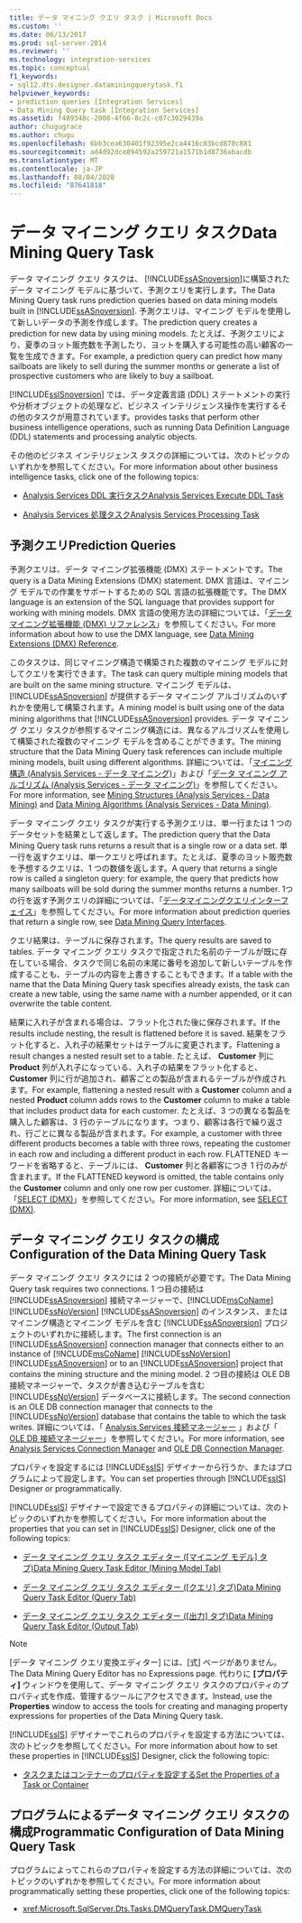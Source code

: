 ```yaml
---
title: データ マイニング クエリ タスク | Microsoft Docs
ms.custom: ''
ms.date: 06/13/2017
ms.prod: sql-server-2014
ms.reviewer: ''
ms.technology: integration-services
ms.topic: conceptual
f1_keywords:
- sql12.dts.designer.dataminingquerytask.f1
helpviewer_keywords:
- prediction queries [Integration Services]
- Data Mining Query task [Integration Services]
ms.assetid: f489348c-2008-4f66-8c2c-c07c3029439a
author: chugugrace
ms.author: chugu
ms.openlocfilehash: 6bb3cea630401f92395e2ca4416c03bcd870c881
ms.sourcegitcommit: ad4d92dce894592a259721a1571b1d8736abacdb
ms.translationtype: MT
ms.contentlocale: ja-JP
ms.lasthandoff: 08/04/2020
ms.locfileid: "87641818"
---
```

# <a name="data-mining-query-task"></a><span data-ttu-id="a763a-102">データ マイニング クエリ タスク</span><span class="sxs-lookup"><span data-stu-id="a763a-102">Data Mining Query Task</span></span>
  <span data-ttu-id="a763a-103">データ マイニング クエリ タスクは、 [!INCLUDE[ssASnoversion](../../includes/ssasnoversion-md.md)]に構築されたデータ マイニング モデルに基づいて、予測クエリを実行します。</span><span class="sxs-lookup"><span data-stu-id="a763a-103">The Data Mining Query task runs prediction queries based on data mining models built in [!INCLUDE[ssASnoversion](../../includes/ssasnoversion-md.md)].</span></span> <span data-ttu-id="a763a-104">予測クエリは、マイニング モデルを使用して新しいデータの予測を作成します。</span><span class="sxs-lookup"><span data-stu-id="a763a-104">The prediction query creates a prediction for new data by using mining models.</span></span> <span data-ttu-id="a763a-105">たとえば、予測クエリにより、夏季のヨット販売数を予測したり、ヨットを購入する可能性の高い顧客の一覧を生成できます。</span><span class="sxs-lookup"><span data-stu-id="a763a-105">For example, a prediction query can predict how many sailboats are likely to sell during the summer months or generate a list of prospective customers who are likely to buy a sailboat.</span></span>  
  
 [!INCLUDE[ssISnoversion](../../includes/ssisnoversion-md.md)] <span data-ttu-id="a763a-106">では、データ定義言語 (DDL) ステートメントの実行や分析オブジェクトの処理など、ビジネス インテリジェンス操作を実行するその他のタスクが用意されています。</span><span class="sxs-lookup"><span data-stu-id="a763a-106">provides tasks that perform other business intelligence operations, such as running Data Definition Language (DDL) statements and processing analytic objects.</span></span>  
  
 <span data-ttu-id="a763a-107">その他のビジネス インテリジェンス タスクの詳細については、次のトピックのいずれかを参照してください。</span><span class="sxs-lookup"><span data-stu-id="a763a-107">For more information about other business intelligence tasks, click one of the following topics:</span></span>  
  
-   [<span data-ttu-id="a763a-108">Analysis Services DDL 実行タスク</span><span class="sxs-lookup"><span data-stu-id="a763a-108">Analysis Services Execute DDL Task</span></span>](analysis-services-execute-ddl-task.md)  
  
-   [<span data-ttu-id="a763a-109">Analysis Services 処理タスク</span><span class="sxs-lookup"><span data-stu-id="a763a-109">Analysis Services Processing Task</span></span>](analysis-services-processing-task.md)  
  
## <a name="prediction-queries"></a><span data-ttu-id="a763a-110">予測クエリ</span><span class="sxs-lookup"><span data-stu-id="a763a-110">Prediction Queries</span></span>  
 <span data-ttu-id="a763a-111">予測クエリは、データ マイニング拡張機能 (DMX) ステートメントです。</span><span class="sxs-lookup"><span data-stu-id="a763a-111">The query is a Data Mining Extensions (DMX) statement.</span></span> <span data-ttu-id="a763a-112">DMX 言語は、マイニング モデルでの作業をサポートするための SQL 言語の拡張機能です。</span><span class="sxs-lookup"><span data-stu-id="a763a-112">The DMX language is an extension of the SQL language that provides support for working with mining models.</span></span> <span data-ttu-id="a763a-113">DMX 言語の使用方法の詳細については、「[データ マイニング拡張機能 &#40;DMX&#41; リファレンス](/sql/dmx/data-mining-extensions-dmx-reference)」を参照してください。</span><span class="sxs-lookup"><span data-stu-id="a763a-113">For more information about how to use the DMX language, see [Data Mining Extensions &#40;DMX&#41; Reference](/sql/dmx/data-mining-extensions-dmx-reference).</span></span>  
  
 <span data-ttu-id="a763a-114">このタスクは、同じマイニング構造で構築された複数のマイニング モデルに対してクエリを実行できます。</span><span class="sxs-lookup"><span data-stu-id="a763a-114">The task can query multiple mining models that are built on the same mining structure.</span></span> <span data-ttu-id="a763a-115">マイニング モデルは、 [!INCLUDE[ssASnoversion](../../includes/ssasnoversion-md.md)] が提供するデータ マイニング アルゴリズムのいずれかを使用して構築されます。</span><span class="sxs-lookup"><span data-stu-id="a763a-115">A mining model is built using one of the data mining algorithms that [!INCLUDE[ssASnoversion](../../includes/ssasnoversion-md.md)] provides.</span></span> <span data-ttu-id="a763a-116">データ マイニング クエリ タスクが参照するマイニング構造には、異なるアルゴリズムを使用して構築された複数のマイニング モデルを含めることができます。</span><span class="sxs-lookup"><span data-stu-id="a763a-116">The mining structure that the Data Mining Query task references can include multiple mining models, built using different algorithms.</span></span> <span data-ttu-id="a763a-117">詳細については、「[マイニング構造 &#40;Analysis Services - データ マイニング&#41;](https://docs.microsoft.com/analysis-services/data-mining/mining-structures-analysis-services-data-mining)」および「[データ マイニング アルゴリズム &#40;Analysis Services - データ マイニング&#41;](https://docs.microsoft.com/analysis-services/data-mining/data-mining-algorithms-analysis-services-data-mining)」を参照してください。</span><span class="sxs-lookup"><span data-stu-id="a763a-117">For more information, see [Mining Structures &#40;Analysis Services - Data Mining&#41;](https://docs.microsoft.com/analysis-services/data-mining/mining-structures-analysis-services-data-mining) and [Data Mining Algorithms &#40;Analysis Services - Data Mining&#41;](https://docs.microsoft.com/analysis-services/data-mining/data-mining-algorithms-analysis-services-data-mining).</span></span>  
  
 <span data-ttu-id="a763a-118">データ マイニング クエリ タスクが実行する予測クエリは、単一行または 1 つのデータセットを結果として返します。</span><span class="sxs-lookup"><span data-stu-id="a763a-118">The prediction query that the Data Mining Query task runs returns a result that is a single row or a data set.</span></span> <span data-ttu-id="a763a-119">単一行を返すクエリは、単一クエリと呼ばれます。たとえば、夏季のヨット販売数を予想するクエリは、1 つの数値を返します。</span><span class="sxs-lookup"><span data-stu-id="a763a-119">A query that returns a single row is called a singleton query: for example, the query that predicts how many sailboats will be sold during the summer months returns a number.</span></span> <span data-ttu-id="a763a-120">1つの行を返す予測クエリの詳細については、「[データマイニングクエリインターフェイス](https://docs.microsoft.com/analysis-services/data-mining/data-mining-query-tools)」を参照してください。</span><span class="sxs-lookup"><span data-stu-id="a763a-120">For more information about prediction queries that return a single row, see [Data Mining Query Interfaces](https://docs.microsoft.com/analysis-services/data-mining/data-mining-query-tools).</span></span>  
  
 <span data-ttu-id="a763a-121">クエリ結果は、テーブルに保存されます。</span><span class="sxs-lookup"><span data-stu-id="a763a-121">The query results are saved to tables.</span></span> <span data-ttu-id="a763a-122">データ マイニング クエリ タスクで指定された名前のテーブルが既に存在している場合、タスクで同じ名前の末尾に番号を追加して新しいテーブルを作成することも、テーブルの内容を上書きすることもできます。</span><span class="sxs-lookup"><span data-stu-id="a763a-122">If a table with the name that the Data Mining Query task specifies already exists, the task can create a new table, using the same name with a number appended, or it can overwrite the table content.</span></span>  
  
 <span data-ttu-id="a763a-123">結果に入れ子が含まれる場合は、フラット化された後に保存されます。</span><span class="sxs-lookup"><span data-stu-id="a763a-123">If the results include nesting, the result is flattened before it is saved.</span></span> <span data-ttu-id="a763a-124">結果をフラット化すると、入れ子の結果セットはテーブルに変更されます。</span><span class="sxs-lookup"><span data-stu-id="a763a-124">Flattening a result changes a nested result set to a table.</span></span> <span data-ttu-id="a763a-125">たとえば、 **Customer** 列に **Product** 列が入れ子になっている、入れ子の結果をフラット化すると、 **Customer** 列に行が追加され、顧客ごとの製品が含まれるテーブルが作成されます。</span><span class="sxs-lookup"><span data-stu-id="a763a-125">For example, flattening a nested result with a **Customer** column and a nested **Product** column adds rows to the **Customer** column to make a table that includes product data for each customer.</span></span> <span data-ttu-id="a763a-126">たとえば、3 つの異なる製品を購入した顧客は、3 行のテーブルになります。つまり、顧客は各行で繰り返され、行ごとに異なる製品が含まれます。</span><span class="sxs-lookup"><span data-stu-id="a763a-126">For example, a customer with three different products becomes a table with three rows, repeating the customer in each row and including a different product in each row.</span></span> <span data-ttu-id="a763a-127">FLATTENED キーワードを省略すると、テーブルには、 **Customer** 列と各顧客につき 1 行のみが含まれます。</span><span class="sxs-lookup"><span data-stu-id="a763a-127">If the FLATTENED keyword is omitted, the table contains only the **Customer** column and only one row per customer.</span></span> <span data-ttu-id="a763a-128">詳細については、「[SELECT &#40;DMX&#41;](/sql/dmx/select-dmx)」を参照してください。</span><span class="sxs-lookup"><span data-stu-id="a763a-128">For more information, see [SELECT &#40;DMX&#41;](/sql/dmx/select-dmx).</span></span>  
  
## <a name="configuration-of-the-data-mining-query-task"></a><span data-ttu-id="a763a-129">データ マイニング クエリ タスクの構成</span><span class="sxs-lookup"><span data-stu-id="a763a-129">Configuration of the Data Mining Query Task</span></span>  
 <span data-ttu-id="a763a-130">データ マイニング クエリ タスクには 2 つの接続が必要です。</span><span class="sxs-lookup"><span data-stu-id="a763a-130">The Data Mining Query task requires two connections.</span></span> <span data-ttu-id="a763a-131">1 つ目の接続は [!INCLUDE[ssASnoversion](../../includes/ssasnoversion-md.md)] 接続マネージャーで、[!INCLUDE[msCoName](../../includes/msconame-md.md)] [!INCLUDE[ssNoVersion](../../../includes/ssnoversion-md.md)] [!INCLUDE[ssASnoversion](../../includes/ssasnoversion-md.md)] のインスタンス、またはマイニング構造とマイニング モデルを含む [!INCLUDE[ssASnoversion](../../includes/ssasnoversion-md.md)] プロジェクトのいずれかに接続します。</span><span class="sxs-lookup"><span data-stu-id="a763a-131">The first connection is an [!INCLUDE[ssASnoversion](../../includes/ssasnoversion-md.md)] connection manager that connects either to an instance of [!INCLUDE[msCoName](../../includes/msconame-md.md)] [!INCLUDE[ssNoVersion](../../../includes/ssnoversion-md.md)] [!INCLUDE[ssASnoversion](../../includes/ssasnoversion-md.md)] or to an [!INCLUDE[ssASnoversion](../../includes/ssasnoversion-md.md)] project that contains the mining structure and the mining model.</span></span> <span data-ttu-id="a763a-132">2 つ目の接続は OLE DB 接続マネージャーで、タスクが書き込むテーブルを含む [!INCLUDE[ssNoVersion](../../../includes/ssnoversion-md.md)] データベースに接続します。</span><span class="sxs-lookup"><span data-stu-id="a763a-132">The second connection is an OLE DB connection manager that connects to the [!INCLUDE[ssNoVersion](../../../includes/ssnoversion-md.md)] database that contains the table to which the task writes.</span></span> <span data-ttu-id="a763a-133">詳細については、「 [Analysis Services 接続マネージャー](../connection-manager/analysis-services-connection-manager.md) 」および「 [OLE DB 接続マネージャー](../connection-manager/ole-db-connection-manager.md)」を参照してください。</span><span class="sxs-lookup"><span data-stu-id="a763a-133">For more information, see [Analysis Services Connection Manager](../connection-manager/analysis-services-connection-manager.md) and [OLE DB Connection Manager](../connection-manager/ole-db-connection-manager.md).</span></span>  
  
 <span data-ttu-id="a763a-134">プロパティを設定するには [!INCLUDE[ssIS](../../../includes/ssis-md.md)] デザイナーから行うか、またはプログラムによって設定します。</span><span class="sxs-lookup"><span data-stu-id="a763a-134">You can set properties through [!INCLUDE[ssIS](../../../includes/ssis-md.md)] Designer or programmatically.</span></span>  
  
 <span data-ttu-id="a763a-135">[!INCLUDE[ssIS](../../../includes/ssis-md.md)] デザイナーで設定できるプロパティの詳細については、次のトピックのいずれかを参照してください。</span><span class="sxs-lookup"><span data-stu-id="a763a-135">For more information about the properties that you can set in [!INCLUDE[ssIS](../../../includes/ssis-md.md)] Designer, click one of the following topics:</span></span>  
  
-   <span data-ttu-id="a763a-136">[データ マイニング クエリ タスク エディター ([マイニング モデル] タブ)](../data-mining-query-task-editor-mining-model-tab.md)</span><span class="sxs-lookup"><span data-stu-id="a763a-136">[Data Mining Query Task Editor &#40;Mining Model Tab&#41;](../data-mining-query-task-editor-mining-model-tab.md)</span></span>  
  
-   <span data-ttu-id="a763a-137">[データ マイニング クエリ タスク エディター ([クエリ] タブ)](../data-mining-query-task-editor-query-tab.md)</span><span class="sxs-lookup"><span data-stu-id="a763a-137">[Data Mining Query Task Editor &#40;Query Tab&#41;](../data-mining-query-task-editor-query-tab.md)</span></span>  
  
-   <span data-ttu-id="a763a-138">[データ マイニング クエリ タスク エディター ([出力] タブ)](../data-mining-query-task-editor-output-tab.md)</span><span class="sxs-lookup"><span data-stu-id="a763a-138">[Data Mining Query Task Editor &#40;Output Tab&#41;](../data-mining-query-task-editor-output-tab.md)</span></span>  
  
> [!NOTE]  
>  <span data-ttu-id="a763a-139">[データ マイニング クエリ変換エディター] には、[式] ページがありません。</span><span class="sxs-lookup"><span data-stu-id="a763a-139">The Data Mining Query Editor has no Expressions page.</span></span> <span data-ttu-id="a763a-140">代わりに **[プロパティ]** ウィンドウを使用して、データ マイニング クエリ タスクのプロパティのプロパティ式を作成、管理するツールにアクセスできます。</span><span class="sxs-lookup"><span data-stu-id="a763a-140">Instead, use the **Properties** window to access the tools for creating and managing property expressions for properties of the Data Mining Query task.</span></span>  
  
 <span data-ttu-id="a763a-141">[!INCLUDE[ssIS](../../../includes/ssis-md.md)] デザイナーでこれらのプロパティを設定する方法については、次のトピックを参照してください。</span><span class="sxs-lookup"><span data-stu-id="a763a-141">For more information about how to set these properties in [!INCLUDE[ssIS](../../../includes/ssis-md.md)] Designer, click the following topic:</span></span>  
  
-   [<span data-ttu-id="a763a-142">タスクまたはコンテナーのプロパティを設定する</span><span class="sxs-lookup"><span data-stu-id="a763a-142">Set the Properties of a Task or Container</span></span>](../set-the-properties-of-a-task-or-container.md)  
  
## <a name="programmatic-configuration-of-data-mining-query-task"></a><span data-ttu-id="a763a-143">プログラムによるデータ マイニング クエリ タスクの構成</span><span class="sxs-lookup"><span data-stu-id="a763a-143">Programmatic Configuration of Data Mining Query Task</span></span>  
 <span data-ttu-id="a763a-144">プログラムによってこれらのプロパティを設定する方法の詳細については、次のトピックのいずれかを参照してください。</span><span class="sxs-lookup"><span data-stu-id="a763a-144">For more information about programmatically setting these properties, click one of the following topics:</span></span>  
  
-   <xref:Microsoft.SqlServer.Dts.Tasks.DMQueryTask.DMQueryTask>  
  
  
